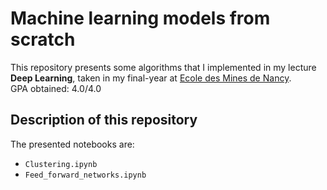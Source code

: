 # Machine learning models from scratch

This repository presents some algorithms that I implemented in my lecture **Deep Learning**, taken in my final-year at [Ecole des Mines de Nancy](https://mines-nancy.univ-lorraine.fr/formation/ingenieur-civil-mines-icm/).  
GPA obtained: 4.0/4.0

## Description of this repository

The presented notebooks are:
* `Clustering.ipynb`
* `Feed_forward_networks.ipynb`
